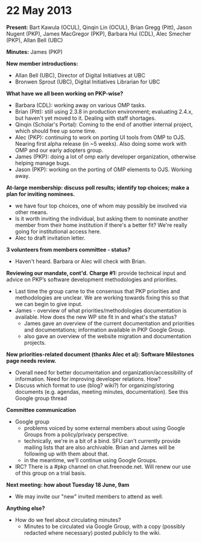 # 22 May 2013

**Present:** Bart Kawula (OCUL), Qinqin Lin (OCUL), Brian Gregg (Pitt), Jason Nugent (PKP), James MacGregor (PKP), Barbara Hui (CDL), Alec Smecher (PKP), Allan Bell (UBC)

**Minutes:** James (PKP)

**New member introductions:**

-   Allan Bell (UBC), Director of Digital Initiatives at UBC
-   Bronwen Sprout (UBC), Digital Initiatives Librarian for UBC

**What have we all been working on PKP-wise?**

-   Barbara (CDL): working away on various OMP tasks.
-   Brian (Pitt): still using 2.3.8 in production environment; evaluating 2.4.x, but haven't yet moved to it. Dealing with staff shortages.
-   Qinqin (Scholar's Portal): Coming to the end of another internal project, which should free up some time.
-   Alec (PKP): continuing to work on porting UI tools from OMP to OJS. Nearing first alpha release (in \~5 weeks). Also doing some work with OMP and our early adopters group.
-   James (PKP): doing a lot of omp early developer organization, otherwise helping manage bugs.
-   Jason (PKP): working on the porting of OMP elements to OJS. Working away.

**At-large membership: discuss poll results; identify top choices; make a plan for inviting nominees.**

-   we have four top choices, one of whom may possibly be involved via other means.
-   Is it worth inviting the individual, but asking them to nominate another member from their home institution if there's a better fit? We're really going for institutional access here.
-   Alec to draft invitation letter.

**3 volunteers from members committee - status?**

-   Haven't heard. Barbara or Alec will check with Brian.

**Reviewing our mandate, cont'd.** **Charge \#1:** provide technical input and advice on PKP’s software development methodologies and priorities.

-   Last time the group came to the consensus that PKP priorities and methodologies are unclear. We are working towards fixing this so that we can begin to give input.
-   James - overview of what priorities/methodologies documentation is available. How does the new WP site fit in and what's the status?
    -   James gave an overview of the current documentation and priorities and documentations; information available in PKP Google Group.
    -   also gave an overview of the website migration and documentation projects.

**New priorities-related document (thanks Alec et al): Software Milestones page needs review.**

-   Overall need for better documentation and organization/accessibility of information. Need for improving developer relations. How?
-   Discuss which format to use (blog? wiki?) for organizing/storing documents (e.g. agendas, meeting minutes, documentation). See this Google group thread

**Committee communication**

-   Google group
    -   problems voiced by some external members about using Google Groups from a policy/privacy perspective.
    -   technically, we're in a bit of a bind. SFU can't currently provide mailing lists that are also archivable. Brian and James will be following up with them about that.
    -   in the meantime, we'll continue using Google Groups.
-   IRC? There is a \#pkp channel on chat.freenode.net. Will renew our use of this group on a trial basis.

**Next meeting: how about Tuesday 18 June, 9am**

-   We may invite our "new" invited members to attend as well.

**Anything else?**

-   How do we feel about circulating minutes?
    -   Minutes to be circulated via Google Group, with a copy (possibly redacted where necessary) posted publicly to the wiki.
